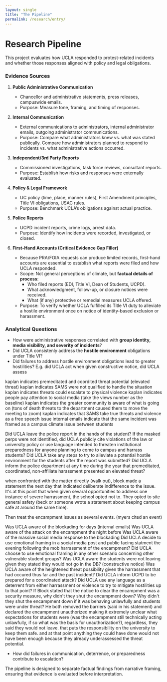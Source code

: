 ```yaml
---
layout: single
title: "The Pipeline"
permalink: /research/entry/
---
```


# Research Pipeline

This project evaluates how UCLA responded to protest-related incidents and whether those responses aligned with policy and legal obligations.

### Evidence Sources
1. **Public Administrative Communication**  
   - Chancellor and administrative statements, press releases, campuswide emails.  
   - Purpose: Measure tone, framing, and timing of responses.  

2. **Internal Communication**  
   - External communications to administrators, internal administrator emails, outgoing administrator communications.  
   - Purpose: Compare what administrators knew vs. what was stated publically. Compare how administrators planned to respond to incidents vs. what administrative actions occurred.  

3. **Independent/3rd Party Reports**  
   - Commissioned investigations, task force reviews, consultant reports.  
   - Purpose: Establish how risks and responses were externally evaluated.  

4. **Policy & Legal Framework**  
   - UC policy (time, place, manner rules), First Amendment principles, Title VI obligations, USAC rules.  
   - Purpose: Benchmark UCLA’s obligations against actual practice.  

5. **Police Reports**  
   - UCPD incident reports, crime logs, arrest data.  
   - Purpose: Identify how incidents were recorded, investigated, or closed.  

6. **First-Hand Accounts (Critical Evidence Gap Filler)**  
   - Because PRA/FOIA requests can produce limited records, first-hand accounts are essential to establish what reports were filed and how UCLA responded.  
   - Scope: Not general perceptions of climate, but **factual details of process**:  
     - Who filed reports (EDI, Title VI, Dean of Students, UCPD).  
     - What acknowledgment, follow-up, or closure notices were received.  
     - What (if any) protective or remedial measures UCLA offered.  
   - Purpose: To verify whether UCLA fulfilled its Title VI duty to alleviate a hostile environment once on notice of identity-based exclusion or harassment.  

### Analytical Questions
- How were administrative responses correlated with **group identity, media visibility, and severity of incidents**?  
- Did UCLA consistenly address the **hostile environment** obligations under Title VI?
- Did failures to address hostile environment obligations lead to greater hostilities? E.g. did UCLA act when given constructive notice, did UCLA assess 

kaplan indicates premeditated and coordited threat potential (elevated threat)
kaplan indicates SAMS were not qualified to handle the situation
kaplan indicates threats could escalate to physical violence
kaplan indicates people pay attention to social media (take the views number as the baseline)
kaplan indicates the greater community is aware of what is going on (tons of death threats to the department caused them to move the meeting to zoom)
kaplan indicates that SAMS take true threats and violence as a free speech issue
internal emails indicate that the same incident was framed as a campus climate issue between students

Did UCLA leave the police report in the hands of the student?
If the masked perps were not identified, did UCLA publicly cite violations of the law or university policy or use language intended to threaten institutional preparedness for anyone planning to come to campus and harrass students? 
Did UCLA take any steps to try to alleviate a potential hostile environment for the students after the report was submitted?
Did UCLA inform the police department at any time during the year that premeditated, coordinated, non-affiliate harassment presented an elevated threat?

when confronted with the matter directly (walk out), block made a statement the next day that indicated deliberate indifference to the issue. It's at this point that when given sevaral opportunities to address one instance of severe harrassment, the school opted not to. They opted to site general safety (beck or someone wrote a statement about keeping campus safe at around the same time). 

Then treat the encampment issues as several events. (myers cited an event)

Was UCLA aware of the blockading for days (internal emails)
Was UCLA aware of the attack on the encampment the night before
Was UCLA aware of the massive social media response to the blockading
Did UCLA decide to use emotional framing in a social media post and public facing statment the evening following the mob harrassment of the encampment?
Did UCLA choose to use emotional framing in any other scenario concerning other vulnerable student groups?
Was UCLA aware the students were not leaving given they stated they would not go in the DB? (constructive notice)
Was UCLA aware of the heightened threat possibility given the harrassment that had occured thus far and the past incident?
Did UCLA inform UCPD to be prepared for a coordinated attack?
Did UCLA use any language as a deterrent from either harrassment or violence to try to mitigate hostilities up to that point?
If Block stated that the notice to clear the encampment was a security measure, why didn't they shut the encampment down?
Why didn't they shut the encampment down if it was behaving unlawfully and students were under threat?
He both removed the barriers (said in his statement) and declared the encampment unauthorized making it extremely unclear what expectations for students were (was the encampment still technically acting unlawfully, if so what was the basis for unauthorization?), regardless, they said they would not leave. that puts the responsibility on the university to keep them safe. and at that point anything they could have done would not have been enough because they already underassessed the threat potential. 





- How did failures in communication, deterrence, or preparedness contribute to escalation?  

The pipeline is designed to separate factual findings from narrative framing, ensuring that evidence is evaluated before interpretation.













<!-- 
This page - How it works

[ Source Documents ]
    ↓
(Incident scope boundaries)
    ↓
[ AI System (Claude) ]
    ├─ Applies codebook rules
    ├─ Checks evidence thresholds
    ├─ Extracts direct quotes
    ↓
[ YAML Justification Block ]
    ├─ Variable: actor_student = true
    ├─ Justification: "DB-001: 'The student…'"
    ├─ Source IDs: [DB-001]
    ↓
[ Auditable Output ]
    → Human-verifiable
    → Structured + reproducible
    → No inference beyond evidence

## System Architecture

The framework follows a structured pipeline:

The framework is built on a repeatable sequence — from neutral incident discovery through structured source collection and rule-based coding, to pattern analysis and validation.

Each stage preserves a clear chain from source to conclusion, making findings reproducible and open to review.

Each step maintains:
- Clear audit trails
- Source-to-output traceability
- Reproducible methods
- Transparent decision logic

Annotate it with:

“Constrained, not generative”

“Protocol-bound decision logic”

“Evidence-first processing”

“Supports transparency + policy review”


The pipeline (at a glance)

Incident → Source Trace → Claude API → Structured YAML → Analysis

Incident: Defined via a neutral inclusion rule (Daily Bruin used for event discovery).

Source Trace: Link each data point to specific sources (admin statements, policy docs, media, org posts).

Claude API: Applies the codebook + protocols to produce justified variable assignments.

Structured YAML: One evidence file per incident with values + citations.

Analysis: Compare patterns (e.g., response disparities holding severity/visibility constant).

Core components

1) Inclusion & discovery

Neutral incident rule (scope, dates, campus affiliation)

Keyword search → human screening (multiple incidents can map to one article and vice‑versa)

2) Codebook & protocols

Clear variable definitions (binary, categorical, ordinal, quantitative, structured qualitative)

Enforcement logic prioritizes evidence standards over subjective judgement

3) Evidence standards

Granular citations: claims → exact passages

Minimal sufficient evidence: enough to support, no over‑analysis

Auditability: each decision traceable end‑to‑end

4) AI + human review

Single‑pass AI with attention refresh at checkpoints

Human verification for boundary cases and rubric drift





### 🔍 Explore the Pipeline  
**When the record stops, the questions start.**

---

#### **Step 1: Source-Based Structuring**
📄 **Source Documents → 🧠 Structured Output**  
Claude codes each variable using official sources — articles, policies, statements — with traceable logic.

> *If a variable can’t be resolved from the record...*

---

#### **Step 2: Gap Detection**
❓ **Information Gap → 🔍 Investigative Escalation**  
The system flags where the evidence ends — missing follow-through, unclear enforcement, or institutional silence.

> *When documentation fails to answer a key question...*

---

#### **Step 3: External Outreach**
📂 **→ FOIA / Public Records Requests**  
💬 **→ Request for Institutional Comment**  
🎤 **→ Interviews With Involved Parties**  

When documents go silent, the pipeline continues — through structured outreach and testimony designed to fill the gap.



### 6. Technical Implementation
- **Pipeline:**  
  1. Input curated sources (DB articles, admin comms, policies)  
  2. Claude API applies codebook rules and extracts quotes  
  3. Outputs YAML with `value` + `justification` + `sources`  
  4. Automated and human validation  

- **Scale:** ~50+ incidents coded with 20+ variables each in ~10 minutes/incident (once sources are prepped)  
- **Interoperability:** YAML is human-readable and machine-parsable for analysis, visualization, or external audit


---

> **Every interview is tied to the question that prompted it. Every step stays on record.**


### How This Compares to Current Approaches
*Most systems force a trade-off between rigor, speed, and auditability — this framework delivers all three.*

| Feature / Goal | **Manual Coding** (e.g., NVivo, Atlas.ti) | **Automated Detection** (e.g., GDELT, ACLED) | **This Framework** |
|----------------|------------------------------------------|----------------------------------------------|--------------------|
| **Evidence Link** | Quotes cited manually, not always consistent | Usually none – relies on keyword or topic flags | **Every value tied to in-scope quotes** |
| **Rigor** | High, but slow and expensive | Low to moderate – shallow context | **High – enforces strict codebook rules** |
| **Scale** | ~10 incidents/month per researcher | Thousands/day | **50+ incidents in hours, with audit trail** |
| **Consistency** | Varies by coder | Consistent, but brittle to context changes | **Consistent + context-aware** |
| **Auditability** | Manual review of notes | Not audit-ready | **Fully audit-ready YAML outputs** |
| **Human Oversight** | Full | Minimal or none | **Targeted – humans handle edge cases** |
| **Use of AI** | None or basic text search | Pattern detection, sentiment scoring | **Protocol-bound LLM as evidence auditor** |
| **Reproducibility** | Moderate – depends on documentation | Low – often proprietary | **High – same inputs produce same outputs** |
| **Typical Output** | Narrative themes, coded spreadsheets | Event counts, maps | **Structured, machine-readable YAML + justifications** |



## Different standards 

codebook - definitions and values

codebook protocols - standards for evidence collection and thresholds for justification

neutrality standards - source inclusion 

## What is being studied 

Ahh, I see — thanks for clarifying. The core point of your framework is:

Control for the “obvious” explanatory factors (severity, visibility, policy violations, timing).

That way, if disparities remain, they’re less likely to be just correlation and more likely to reflect identity-based differences.

Then, as an add-on, you can explore whether those controlled variables do have predictive value in other contexts.


## Jargon

codebook - class definitions

codebook protocols - how to classify incident aspects

evidentiary standards - threshold minimums for certain classifications (might fall under protocols)

key factors - Severity, visibility, policy violations

core factors - group identity 

all *aspects* of an incident. this is what the AI searches for. there's an inclusion rule, there's an incident, there's an incident boundary. Then the AI searches and finds all *aspects* of the incident in order to assign *attributes*, these attributes are bla (see below)

response attribute is like timing, or policy whether formal rules were cited or enforced

Severity, visibility, policy violations, etc → these are incident attributes (things about the event itself). They can plausibly be used as controls to explain variation in responses.

Timing of the response → that’s already a response attribute. It’s part of the outcome, not an explanatory variable. Controlling for it or asking whether it predicts “response type” is circular.

Temporal factors *(time between incident and administrative response)*

I developed the framework’s core components — from codebook and protocol design to Claude API configuration and workflow optimization — integrating engineering methods with social science research standards to ensure both technical precision and methodological rigor.

codebook is full of definitions, protocols are logic, api config are rules so that's api input side. api output side is reasoning not logic so as to not be messy with jargon. 

### Controlled Comparison

- Incident severity *(scale of harm or disruption involved)*
- Media visibility *(extent and reach of coverage)*
- Policy violations *(whether formal rules were clearly broken)*

-->

